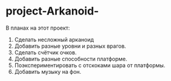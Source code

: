 # project-Arkanoid-

В планах на этот проект:
1. Сделать несложный арканоид
2. Добавить разные уровни и разных врагов.
3. Сделать счётчик очков.
4. Добавить разные способности платформе.
5. Поэкспериментировать с отскоками шара от платформы.
6. Добавить музыку на фон.
